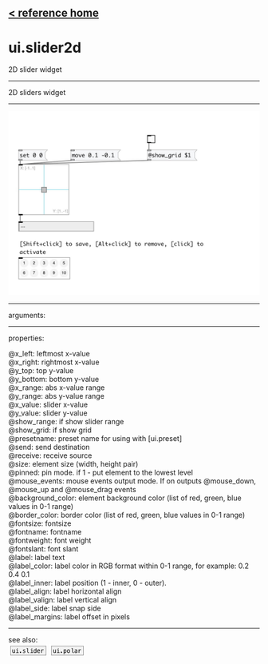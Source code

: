 [< reference home](index.html)
---

# ui.slider2d


2D slider widget

---

2D sliders widget
<br>


---


![example](examples/ui.slider2d-example.jpg)

---
arguments:


---
properties:

@x_left: leftmost x-value<br>
@x_right: rightmost x-value<br>
@y_top: top y-value<br>
@y_bottom: bottom y-value<br>
@x_range: abs x-value range<br>
@y_range: abs y-value range<br>
@x_value: slider x-value<br>
@y_value: slider y-value<br>
@show_range: if show slider
            range<br>
@show_grid: if show grid<br>
@presetname: preset name for using with
            [ui.preset]<br>
@send: send destination<br>
@receive: receive source<br>
@size: element size (width, height
            pair)<br>
@pinned: pin mode. if 1 - put element
            to the lowest level<br>
@mouse_events: mouse events output
            mode. If on outputs @mouse_down, @mouse_up and @mouse_drag events<br>
@background_color: element
            background color (list of red, green, blue values in 0-1 range)<br>
@border_color: border color (list
            of red, green, blue values in 0-1 range)<br>
@fontsize: 
            fontsize<br>
@fontname: fontname<br>
@fontweight: font
            weight<br>
@fontslant: font
            slant<br>
@label: label text<br>
@label_color: label color in RGB format
            within 0-1 range, for example: 0.2 0.4 0.1<br>
@label_inner: label position (1 -
            inner, 0 - outer).<br>
@label_align: 
            label horizontal align<br>
@label_valign: 
            label vertical align<br>
@label_side: 
            label snap side<br>
@label_margins: label offset in
            pixels<br>

---
see also:<br>
[![ui.slider](img/object_ui.slider.png)](ui.slider.html)
[![ui.polar](img/object_ui.polar.png)](ui.polar.html)
